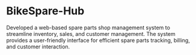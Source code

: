 # BikeSpare-Hub
Developed a web-based spare parts shop management system to streamline inventory, sales, and customer management. The system provides a user-friendly interface for efficient spare parts tracking, billing, and customer interaction.
